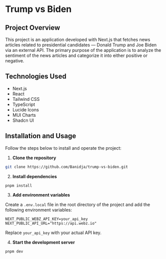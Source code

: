 # Trump vs Biden

## Project Overview

This project is an application developed with Next.js that fetches news articles related to presidential candidates — Donald Trump and Joe Biden via an external API. The primary purpose of the application is to analyze the sentiment of the news articles and categorize it into either positive or negative.

## Technologies Used

- Next.js
- React
- Tailwind CSS
- TypeScript
- Lucide Icons
- MUI Charts
- Shadcn UI

## Installation and Usage

Follow the steps below to install and operate the project:

1. **Clone the repository**

```bash
git clone https://github.com/Banidja/trump-vs-biden.git
```

2. **Install dependencies**

```bash
pnpm install
```

3.  **Add environment variables**

Create a `.env.local` file in the root directory of the project and add the following environment variables:

```
NEXT_PUBLIC_WEBZ_API_KEY=your_api_key
NEXT_PUBLIC_API_URL="https://api.webz.io"
```

Replace `your_api_key` with your actual API key.

4.  **Start the development server**

```bash
pnpm dev
```
